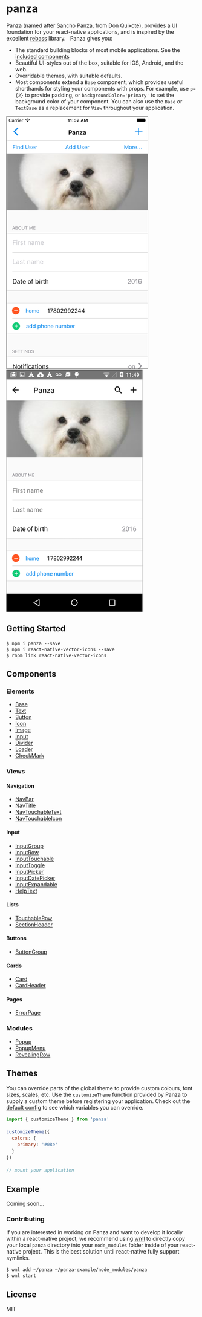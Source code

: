 # panza
Panza (named after Sancho Panza, from Don Quixote), provides a UI foundation for your react-native applications, and is inspired by the excellent [rebass](https://github.com/jxnblk/rebass) library.
 
Panza gives you:

- The standard building blocks of most mobile applications. See the [included components](#Inputs)
- Beautiful UI-styles out of the box, suitable for iOS, Android, and the web.
- Overridable themes, with suitable defaults.
- Most components extend a `Base` component, which provides useful shorthands for styling your components with props. For example, use `p={2}` to provide padding, or `backgroundColor='primary'` to set the background color of your component. You can also use the `Base` or `TextBase` as a replacement for `View` throughout your application.

<p>
<img src='images/panza-ios-large.png' width='375px' />
<img src='images/panza-android-large.png' width='360px' />
</p>

## Getting Started
```
$ npm i panza --save
$ npm i react-native-vector-icons --save
$ rnpm link react-native-vector-icons
```

## Components

### Elements
* [Base](documentation/Base.md)
* [Text](documentation/Text.md)
* [Button](documentation/Button.md)
* [Icon](documentation/Icon.md)
* [Image](documentation/Image.md)
* [Input](documentation/Input.md)
* [Divider](documentation/Divider.md)
* [Loader](documentation/Loader.md)
* [CheckMark](documentation/CheckMark.md)

### Views

#### Navigation
* [NavBar](documentation/NavBar.md)
* [NavTitle](documentation/NavTitle.md)
* [NavTouchableText](documentation/NavTouchableText.md)
* [NavTouchableIcon](documentation/NavTouchableIcon.md)

#### Input
* [InputGroup](documentation/InputGroup.md)
* [InputRow](documentation/InputRow.md)
* [InputTouchable](documentation/InputTouchable.md)
* [InputToggle](documentation/InputToggle.md)
* [InputPicker](documentation/InputPicker.md)
* [InputDatePicker](documentation/InputDatePicker.md)
* [InputExpandable](documentation/InputExpandable.md)
* [HelpText](documentation/HelpText.md)

#### Lists
* [TouchableRow](documentation/TouchableRow.md)
* [SectionHeader](documentation/SectionHeader.md)

#### Buttons
* [ButtonGroup](documentation/ButtonGroup.md)

#### Cards
* [Card](documentation/Card.md)
* [CardHeader](documentation/CardHeader.md)

#### Pages
* [ErrorPage](documentation/ErrorPage.md)

### Modules
* [Popup](documentation/Popup.md)
* [PopupMenu](documentation/PopupMenu.md)
* [RevealingRow](documentation/RevealingRow.md)

## Themes

You can override parts of the global theme to provide custom colours, font sizes, scales, etc. Use the `customizeTheme` function provided by Panza to supply a custom theme before registering your application. Check out the [default config](components/panza/config.js) to see which variables you can override.

```javascript
import { customizeTheme } from 'panza'

customizeTheme({
  colors: {
    primary: '#08e'
  }
})

// mount your application
```

## Example

Coming soon...

### Contributing

If you are interested in working on Panza and want to develop it locally within a react-native project, we recommend using [wml](https://github.com/wix/wml) to directly copy your local `panza` directory into your `node_modules` folder inside of your react-native project. This is the best solution until react-native fully support symlinks.

```
$ wml add ~/panza ~/panza-example/node_modules/panza
$ wml start
```

## License
MIT
